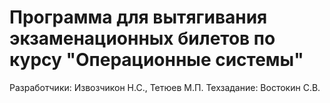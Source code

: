 # Программа для вытягивания экзаменационных билетов по курсу "Операционные системы"
Разработчики: Извозчикон Н.С., Тетюев М.П.
Техзадание:  Востокин С.В.